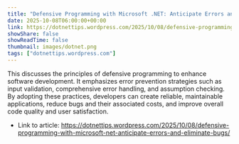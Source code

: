 ```yaml
---
title: "Defensive Programming with Microsoft .NET: Anticipate Errors and Eliminate Bugs"
date: 2025-10-08T06:00:00+00:00
link: https://dotnettips.wordpress.com/2025/10/08/defensive-programming-with-microsoft-net-anticipate-errors-and-eliminate-bugs/
showShare: false
showReadTime: false
thumbnail: images/dotnet.png
tags: ["dotnettips.wordpress.com"]
---
```

This discusses the principles of defensive programming to enhance software development. It emphasizes error prevention strategies such as input validation, comprehensive error handling, and assumption checking. By adopting these practices, developers can create reliable, maintainable applications, reduce bugs and their associated costs, and improve overall code quality and user satisfaction.

- Link to article: https://dotnettips.wordpress.com/2025/10/08/defensive-programming-with-microsoft-net-anticipate-errors-and-eliminate-bugs/